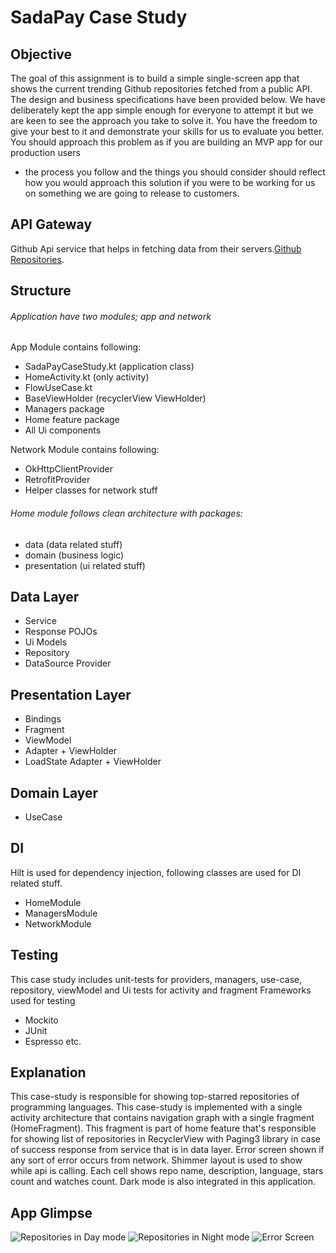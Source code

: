 # SadaPay Case Study

## Objective
The goal of this assignment is to build a simple single-screen app that shows the current
trending Github repositories fetched from a public API. The design and business
specifications have been provided below.
We have deliberately kept the app simple enough for everyone to attempt it but we are keen to see the approach you take to solve it. You have the freedom to give your best to it and demonstrate your skills for us to evaluate you better.
You should approach this problem as if you are building an MVP app for our production users
- the process you follow and the things you should consider should reflect how you would
  approach this solution if you were to be working for us on something we are going to release
  to customers.

## API Gateway
Github Api service that helps in fetching data from their servers.[Github Repositories](
https://api.github.com/search/repositories?q=language=+sort:stars).

## Structure
###### Application have two modules; app and network
App Module contains following:
- SadaPayCaseStudy.kt (application class)
- HomeActivity.kt (only activity)
- FlowUseCase.kt
- BaseViewHolder (recyclerView ViewHolder)
- Managers package
- Home feature package
- All Ui components

Network Module contains following:
- OkHttpClientProvider
- RetrofitProvider
- Helper classes for network stuff

###### Home module follows clean architecture with packages:
- data (data related stuff)
- domain (business logic)
- presentation (ui related stuff)

## Data Layer
- Service
- Response POJOs
- Ui Models
- Repository
- DataSource Provider

## Presentation Layer
- Bindings
- Fragment
- ViewModel
- Adapter + ViewHolder
- LoadState Adapter + ViewHolder

## Domain Layer
- UseCase

## DI
Hilt is used for dependency injection, following classes are used for DI related stuff.
- HomeModule
- ManagersModule
- NetworkModule

## Testing
This case study includes unit-tests for providers, managers, use-case, repository, viewModel and Ui tests for activity and fragment
Frameworks used for testing
- Mockito
- JUnit
- Espresso etc.

## Explanation
This case-study is responsible for showing top-starred repositories of programming languages. 
This case-study is implemented with a single activity architecture that contains navigation graph with a
single fragment (HomeFragment). This fragment is part of home feature that's responsible for showing
list of repositories in RecyclerView with Paging3 library in case of success response from service that
is in data layer. Error screen shown if any sort of error occurs from network. Shimmer layout is used
to show while api is calling. Each cell shows repo name, description, language, stars count and
watches count. Dark mode is also integrated in this application.

## App Glimpse
![Repositories in Day mode](https://github.com/ba6ba/SadaPayCaseStudy/blob/master/docs/assets/day_mode_listing.png)
![Repositories in Night mode](https://github.com/ba6ba/SadaPayCaseStudy/blob/master/docs/assets/night_mode_listing.png)
![Error Screen](https://github.com/ba6ba/SadaPayCaseStudy/blob/master/docs/assets/error_screen.png)
